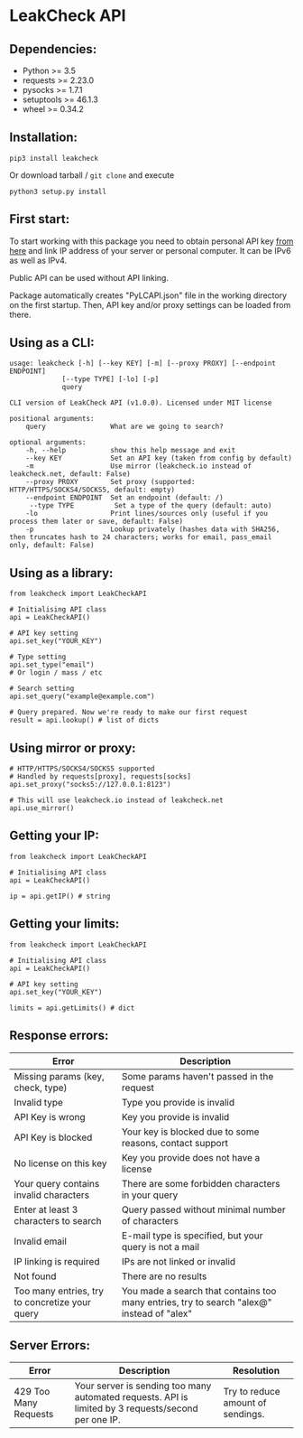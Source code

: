 # LeakCheck API

## Dependencies:

 - Python >= 3.5
 - requests >= 2.23.0
 - pysocks >= 1.7.1
 - setuptools >= 46.1.3
 - wheel >= 0.34.2

## Installation:

    pip3 install leakcheck

Or download tarball / `git clone` and execute

    python3 setup.py install

## First start:

To start working with this package you need to obtain personal API key [from here](https://leakcheck.net/api_s) and link IP address of your server or personal computer. It can be IPv6 as well as IPv4.

Public API can be used without API linking.

Package automatically creates "PyLCAPI.json" file in the working directory on the first startup. Then, API key and/or proxy settings can be loaded from there.

## Using as a CLI:

    usage: leakcheck [-h] [--key KEY] [-m] [--proxy PROXY] [--endpoint ENDPOINT]
                 [--type TYPE] [-lo] [-p]
                 query

    CLI version of LeakCheck API (v1.0.0). Licensed under MIT license

    positional arguments:
        query                What are we going to search?

    optional arguments:
        -h, --help           show this help message and exit
        --key KEY            Set an API key (taken from config by default)
        -m                   Use mirror (leakcheck.io instead of leakcheck.net, default: False)
        --proxy PROXY        Set proxy (supported: HTTP/HTTPS/SOCKS4/SOCKS5, default: empty)
        --endpoint ENDPOINT  Set an endpoint (default: /)
         --type TYPE          Set a type of the query (default: auto)
        -lo                  Print lines/sources only (useful if you process them later or save, default: False)
        -p                   Lookup privately (hashes data with SHA256, then truncates hash to 24 characters; works for email, pass_email only, default: False)
        
## Using as a library:

    from leakcheck import LeakCheckAPI
    
    # Initialising API class
    api = LeakCheckAPI()
    
    # API key setting
    api.set_key("YOUR_KEY")
    
    # Type setting
    api.set_type("email")
    # Or login / mass / etc

    # Search setting
    api.set_query("example@example.com")
    
    # Query prepared. Now we're ready to make our first request
    result = api.lookup() # list of dicts

## Using mirror or proxy:

    # HTTP/HTTPS/SOCKS4/SOCKS5 supported
    # Handled by requests[proxy], requests[socks]
    api.set_proxy("socks5://127.0.0.1:8123")
    
    # This will use leakcheck.io instead of leakcheck.net
    api.use_mirror()

## Getting your IP:

    from leakcheck import LeakCheckAPI
    
    # Initialising API class
    api = LeakCheckAPI()
    
    ip = api.getIP() # string

## Getting your limits:

    from leakcheck import LeakCheckAPI
    
    # Initialising API class
    api = LeakCheckAPI()

    # API key setting
    api.set_key("YOUR_KEY")
    
    limits = api.getLimits() # dict

## Response errors:

| Error | Description |
|--|--|
| Missing params (key, check, type) | Some params haven't passed in the request |
| Invalid type | Type you provide is invalid |
| API Key is wrong | Key you provide is invalid |
| API Key is blocked | Your key is blocked due to some reasons, contact support |
| No license on this key | Key you provide does not have a license |
| Your query contains invalid characters | There are some forbidden characters in your query |
| Enter at least 3 characters to search | Query passed without minimal number of characters |
| Invalid email | E-mail type is specified, but your query is not a mail |
| IP linking is required | IPs are not linked or invalid |
| Not found | There are no results |
| Too many entries, try to concretize your query | You made a search that contains too many entries, try to search "alex@" instead of "alex" |

## Server Errors:
| Error | Description | Resolution |
|--|--|--|
| 429 Too Many Requests | Your server is sending too many automated requests. API is limited by 3 requests/second per one IP. | Try to reduce amount of sendings.